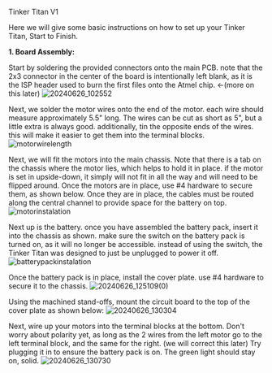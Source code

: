 Tinker Titan V1

Here we will give some basic instructions on how to set up your Tinker Titan, Start to Finish.

**1. Board Assembly:**

Start by soldering the provided connectors onto the main PCB. note that the 2x3 connector in the center of the board is 
intentionally left blank, as it is the ISP header used to burn the first files onto the Atmel chip. <-(more on this later)
![20240626_102552](https://github.com/TannerDuce/TinkerTitan/assets/61127003/c68d15bf-b02a-4e29-8628-ab555e4a7f66)

Next, we solder the motor wires onto the end of the motor. each wire should measure approximately 5.5" long. The wires 
can be cut as short as 5", but a little extra is always good. additionally, tin the opposite ends of the wires. this will 
make it easier to get them into the terminal blocks.
![motorwirelength](https://github.com/TannerDuce/TinkerTitan/assets/61127003/3d57fd9c-44f9-4f92-ae4d-bc507cac8bd8)

Next, we will fit the motors into the main chassis. Note that there is a tab on the chassis where the motor lies, which
helps to hold it in place. if the motor is set in upside-down, it simply will not fit in all the way and will need 
to be flipped around. Once the motors are in place, use #4 hardware to secure them, as shown below. Once they are in
place, the cables must be routed along the central channel to provide space for the battery on top.
![motorinstalation](https://github.com/TannerDuce/TinkerTitan/assets/61127003/9b5915ff-f439-4c83-a20a-7c805890244a)

Next up is the battery. once you have assembled the battery pack, insert it into the chassis as shown. make sure the
switch on the battery pack is turned on, as it will no longer be accessible. instead of using the switch, the Tinker 
Titan was designed to just be unplugged to power it off.
![batterypackinstalation](https://github.com/TannerDuce/TinkerTitan/assets/61127003/adec8362-32b6-4438-832e-a69915c935fc)

Once the battery pack is in place, install the cover plate. use #4 hardware to secure it to the chassis.
![20240626_125109(0)](https://github.com/TannerDuce/TinkerTitan/assets/61127003/3066567d-598c-494b-9b17-ea1135bffe87)

Using the machined stand-offs, mount the circuit board to the top of the cover plate as shown below:
![20240626_130304](https://github.com/TannerDuce/TinkerTitan/assets/61127003/f8545e36-ff75-4e34-94ea-fbf4fac89622)

Next, wire up your motors into the terminal blocks at the bottom. Don't worry about polarity yet, as long as the 2 wires
from the left motor go to the left terminal block, and the same for the right. (we will correct this later) Try plugging
it in to ensure the battery pack is on. The green light should stay on, solid.
![20240626_130730](https://github.com/TannerDuce/TinkerTitan/assets/61127003/cd1142f2-f58e-4344-9a3e-cbdbb3213812)

